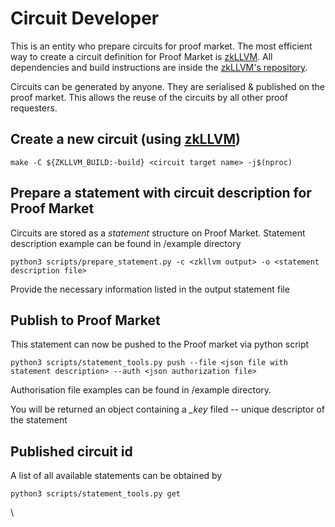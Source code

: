 # Circuit Developer

This is an entity who prepare circuits for proof market. The most efficient way to create a circuit definition for Proof Market is [zkLLVM](https://github.com/NilFoundation/zkllvm). All dependencies and build instructions are inside the [zkLLVM's repository](https://github.com/NilFoundation/zkllvm).

Circuits can be generated by anyone. They are serialised & published on the proof market. This allows the reuse of the circuits by all other proof requesters.&#x20;

## Create a new circuit (using [zkLLVM](https://github.com/NilFoundation/zkllvm))

```
make -C ${ZKLLVM_BUILD:-build} <circuit target name> -j$(nproc)
```

## Prepare a statement with circuit description for Proof Market

Circuits are stored as a _statement_ structure on Proof Market. Statement description example can be found in /example directory

```
python3 scripts/prepare_statement.py -c <zkllvm output> -o <statement description file>
```

Provide the necessary information listed in the output statement file

## Publish to Proof Market

This statement can now be pushed to the Proof market via python script

```
python3 scripts/statement_tools.py push --file <json file with statement description> --auth <json authorization file>
```

Authorisation file examples can be found in /example directory.

You will be returned an object containing a _\_key_ filed -- unique descriptor of the statement

## Published circuit id

A list of all available statements can be obtained by

```
python3 scripts/statement_tools.py get
```

\
